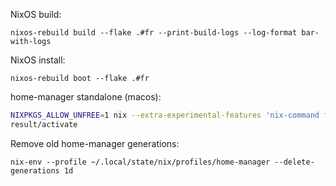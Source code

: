 NixOS build:

```
nixos-rebuild build --flake .#fr --print-build-logs --log-format bar-with-logs
```

NixOS install:

```
nixos-rebuild boot --flake .#fr
```

home-manager standalone (macos):

```sh
NIXPKGS_ALLOW_UNFREE=1 nix --extra-experimental-features 'nix-command flakes' build --impure '.#homeConfigurations.me.activationPackage'
result/activate
```

Remove old home-manager generations:

```
nix-env --profile ~/.local/state/nix/profiles/home-manager --delete-generations 1d
```
